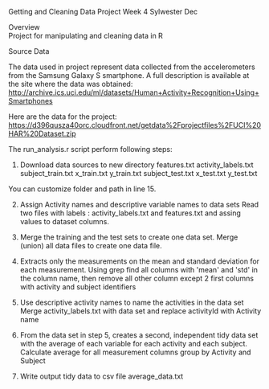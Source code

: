 Getting and Cleaning Data Project
Week 4
Sylwester Dec

Overview  
Project for manipulating and cleaning data in R


Source Data

The data used in project represent data collected from the accelerometers from the Samsung Galaxy S smartphone. 
A full description is available at the site where the data was obtained:
http://archive.ics.uci.edu/ml/datasets/Human+Activity+Recognition+Using+Smartphones

Here are the data for the project:
https://d396qusza40orc.cloudfront.net/getdata%2Fprojectfiles%2FUCI%20HAR%20Dataset.zip

The run_analysis.r script  perform following steps:
1. Download data sources to new directory
features.txt
activity_labels.txt
subject_train.txt
x_train.txt
y_train.txt
subject_test.txt
x_test.txt
y_test.txt

You can customize folder and path in line 15.

2. Assign Activity names and descriptive variable names to data sets
Read two files with labels :  activity_labels.txt and features.txt and assing values to dataset columns.

3. Merge the training and the test sets to create one data set.
Merge (union) all data files to create one data file. 

4. Extracts only the measurements on the mean and standard deviation for each measurement.
Using grep find all columns with 'mean' and 'std' in the column name, then remove all other column except 2 first columns with activity and subject identifiers

5. Use descriptive activity names to name the activities in the data set
Merge activity_labels.txt with data set and replace activityId with Activity name


6. From the data set in step 5, creates a second, independent tidy data set with the average of each variable for each activity and each subject.
Calculate average for all measurement columns group by Activity and Subject 

7. Write output tidy data to csv file average_data.txt
